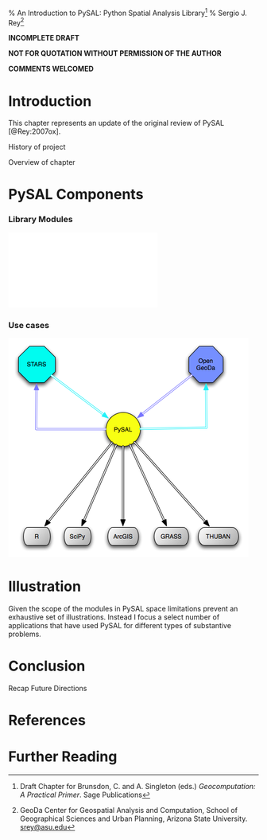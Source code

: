 % An Introduction to PySAL: Python Spatial Analysis Library[^talk]
% Sergio J. Rey[^inst]

[^talk]: Draft Chapter for Brunsdon, C. and A. Singleton (eds.) *Geocomputation: A Practical Primer*. Sage Publications

[^inst]: GeoDa Center for Geospatial Analysis and Computation, School of
Geographical Sciences and Urban Planning, Arizona State University.
<srey@asu.edu>

**INCOMPLETE DRAFT**

**NOT FOR QUOTATION WITHOUT PERMISSION OF THE AUTHOR**

**COMMENTS WELCOMED**


# Introduction

This chapter represents an update of the original review of PySAL [@Rey:2007ox].

History of project

Overview of chapter

# PySAL Components

### Library Modules

![PySAL Modules](pysal_components.pdf)

### Use cases

![PySAL Architecture](pysal_applications.png)

# Illustration

Given the scope of the modules in PySAL space limitations prevent an exhaustive set of illustrations. Instead I focus a select number of applications that have used PySAL for different types of substantive problems.

# Conclusion

Recap
Future Directions


# References

# Further Reading

